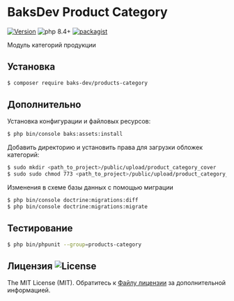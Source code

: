 # BaksDev Product Category

[![Version](https://img.shields.io/badge/version-7.2.22-blue)](https://github.com/baks-dev/products-category/releases)
![php 8.4+](https://img.shields.io/badge/php-min%208.4-red.svg)
[![packagist](https://img.shields.io/badge/packagist-green)](https://packagist.org/packages/baks-dev/products-category)

Модуль категорий продукции

## Установка

``` bash
$ composer require baks-dev/products-category
```

## Дополнительно

Установка конфигурации и файловых ресурсов:

``` bash
$ php bin/console baks:assets:install
```

Добавить директорию и установить права для загрузки обложек категорий:

``` bash
$ sudo mkdir <path_to_project>/public/upload/product_category_cover
$ sudo sudo chmod 773 <path_to_project>/public/upload/product_category_cover
``` 

Изменения в схеме базы данных с помощью миграции

``` bash
$ php bin/console doctrine:migrations:diff
$ php bin/console doctrine:migrations:migrate
```

## Тестирование

``` bash
$ php bin/phpunit --group=products-category
```

## Лицензия ![License](https://img.shields.io/badge/MIT-green)

The MIT License (MIT). Обратитесь к [Файлу лицензии](LICENSE.md) за дополнительной информацией.